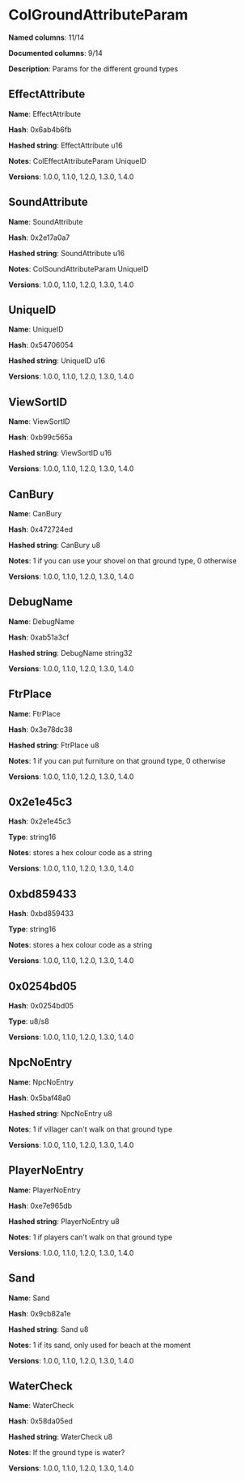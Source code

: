 # ColGroundAttributeParam
**Named columns**: 11/14

**Documented columns**: 9/14

**Description**: Params for the different ground types
## EffectAttribute

**Name**: EffectAttribute

**Hash**: 0x6ab4b6fb

**Hashed string**: EffectAttribute u16

**Notes**: ColEffectAttributeParam UniqueID

**Versions**: 1.0.0, 1.1.0, 1.2.0, 1.3.0, 1.4.0

## SoundAttribute

**Name**: SoundAttribute

**Hash**: 0x2e17a0a7

**Hashed string**: SoundAttribute u16

**Notes**: ColSoundAttributeParam UniqueID

**Versions**: 1.0.0, 1.1.0, 1.2.0, 1.3.0, 1.4.0

## UniqueID

**Name**: UniqueID

**Hash**: 0x54706054

**Hashed string**: UniqueID u16

**Versions**: 1.0.0, 1.1.0, 1.2.0, 1.3.0, 1.4.0

## ViewSortID

**Name**: ViewSortID

**Hash**: 0xb99c565a

**Hashed string**: ViewSortID u16

**Versions**: 1.0.0, 1.1.0, 1.2.0, 1.3.0, 1.4.0

## CanBury

**Name**: CanBury

**Hash**: 0x472724ed

**Hashed string**: CanBury u8

**Notes**: 1 if you can use your shovel on that ground type, 0 otherwise

**Versions**: 1.0.0, 1.1.0, 1.2.0, 1.3.0, 1.4.0

## DebugName

**Name**: DebugName

**Hash**: 0xab51a3cf

**Hashed string**: DebugName string32

**Versions**: 1.0.0, 1.1.0, 1.2.0, 1.3.0, 1.4.0

## FtrPlace

**Name**: FtrPlace

**Hash**: 0x3e78dc38

**Hashed string**: FtrPlace u8

**Notes**: 1 if you can put furniture on that ground type, 0 otherwise

**Versions**: 1.0.0, 1.1.0, 1.2.0, 1.3.0, 1.4.0

## 0x2e1e45c3

**Hash**: 0x2e1e45c3

**Type**: string16

**Notes**: stores a hex colour code as a string

**Versions**: 1.0.0, 1.1.0, 1.2.0, 1.3.0, 1.4.0

## 0xbd859433

**Hash**: 0xbd859433

**Type**: string16

**Notes**: stores a hex colour code as a string

**Versions**: 1.0.0, 1.1.0, 1.2.0, 1.3.0, 1.4.0

## 0x0254bd05

**Hash**: 0x0254bd05

**Type**: u8/s8

**Versions**: 1.0.0, 1.1.0, 1.2.0, 1.3.0, 1.4.0

## NpcNoEntry

**Name**: NpcNoEntry

**Hash**: 0x5baf48a0

**Hashed string**: NpcNoEntry u8

**Notes**: 1 if villager can't walk on that ground type

**Versions**: 1.0.0, 1.1.0, 1.2.0, 1.3.0, 1.4.0

## PlayerNoEntry

**Name**: PlayerNoEntry

**Hash**: 0xe7e965db

**Hashed string**: PlayerNoEntry u8

**Notes**: 1 if players can't walk on that ground type

**Versions**: 1.0.0, 1.1.0, 1.2.0, 1.3.0, 1.4.0

## Sand

**Name**: Sand

**Hash**: 0x9cb82a1e

**Hashed string**: Sand u8

**Notes**: 1 if its sand, only used for beach at the moment

**Versions**: 1.0.0, 1.1.0, 1.2.0, 1.3.0, 1.4.0

## WaterCheck

**Name**: WaterCheck

**Hash**: 0x58da05ed

**Hashed string**: WaterCheck u8

**Notes**: If the ground type is water?

**Versions**: 1.0.0, 1.1.0, 1.2.0, 1.3.0, 1.4.0

